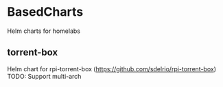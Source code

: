# BasedCharts
Helm charts for homelabs

## torrent-box
Helm chart for rpi-torrent-box (https://github.com/sdelrio/rpi-torrent-box)
TODO: Support multi-arch
